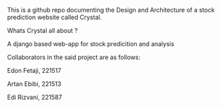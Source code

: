 This is a github repo documenting the Design and Architecture of a stock prediction website called Crystal.

Whats Crystal all about ?

A django based web-app for stock predicition and analysis

Collaborators in the said project are as follows:

Edon Fetaji, 221517

Artan Ebibi, 221513

Edi Rizvani, 221587
